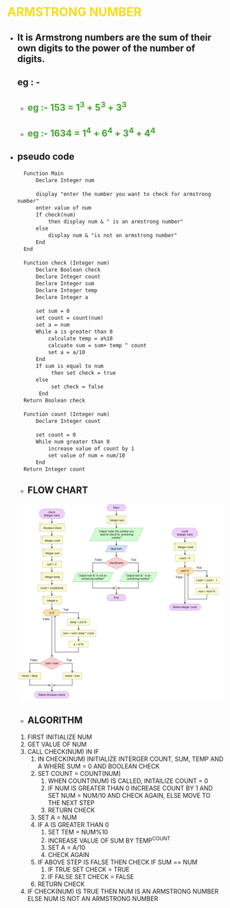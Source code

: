 # <span style="color: #f7de1b;">ARMSTRONG NUMBER</span>
* ##  It is  Armstrong numbers are the sum of their own digits to the power of the number of digits.
  ## eg : -  
  * ## <span style="color: #45a32e;">eg :- 153 = 1<sup>3</sup> + 5<sup>3</sup> + 3<sup>3</sup><span style="color: red;">
   * ## <span style="color: #45a32e;">eg :- 1634 = 1<sup>4</sup> + 6<sup>4</sup> + 3<sup>4</sup> + 4<sup>4</sup></span>
* ## pseudo code
        Function Main
            Declare Integer num
    
            display "enter the number you want to check for armstrong number"
            enter value of num
            If check(num)
                then display num & " is an armstrong number"
            else
                display num & "is not an armstrong number"
            End
        End

        Function check (Integer num)
            Declare Boolean check
            Declare Integer count
            Declare Integer sum
            Declare Integer temp
            Declare Integer a

            set sum = 0
            set count = count(num)
            set a = num
            While a is greater than 0
                calculate temp = a%10
                calcuate sum = sum+ temp ^ count
                set a = a/10
            End
            If sum is equal to num
                 then set check = true
            else
                 set check = false
             End
        Return Boolean check

        Function count (Integer num)
            Declare Integer count
    
            set count = 0
            While num greater than 0
                increase value of count by 1
                set value of num = num/10
            End
        Return Integer count
    * ## FLOW CHART
    
    ![flow chart](res/task-6.jpg)
    * ## ALGORITHM
     1. FIRST INITIALIZE NUM
     1. GET VALUE OF NUM
     1. CALL CHECK(NUM) IN IF
        1. IN CHECK(NUM) INITIALIZE INTERGER COUNT, SUM, TEMP AND A WHERE SUM = 0 AND BOOLEAN CHECK
        1. SET COUNT = COUNT(NUM)
            1. WHEN COUNT(NUM) IS CALLED, INITAILIZE COUNT = 0
            1. IF NUM IS GREATER THAN 0 INCREASE COUNT BY 1 AND SET NUM = NUM/10 AND CHECK AGAIN, ELSE MOVE TO THE NEXT STEP
            1. RETURN CHECK
        1. SET A = NUM
        1. IF A IS GREATER THAN 0
            1. SET TEM = NUM%10
            1. INCREASE VALUE OF SUM BY TEMP<SUP>COUNT</SUP>
            1. SET A = A/10
            1. CHECK AGAIN
        1. IF ABOVE STEP IS FALSE THEN CHECK IF SUM == NUM
            1. IF TRUE SET CHECK = TRUE
            1. IF FALSE SET CHECK = FALSE
        1. RETURN CHECK
    1. IF CHECK(NUM) IS TRUE THEN NUM IS  AN ARMSTRONG NUMBER
          ELSE NUM IS NOT AN ARMSTRONG NUMBER
          
      
      
